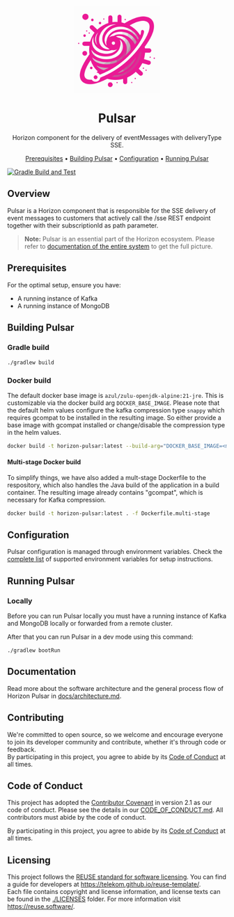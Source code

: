 <!--
Copyright 2024 Deutsche Telekom IT GmbH

SPDX-License-Identifier: Apache-2.0
-->

<p align="center">
  <img src="docs/img/pulsar.svg" alt="Pulsar logo" width="200">
  <h1 align="center">Pulsar</h1>
</p>

<p align="center">
  Horizon component for the delivery of eventMessages with deliveryType SSE.
</p>

<p align="center">
  <a href="#prerequisites">Prerequisites</a> •
  <a href="#building-pulsar">Building Pulsar</a> •
  <a href="#configuration">Configuration</a> •
  <a href="#running-pulsar">Running Pulsar</a>
</p>

<!--
[![REUSE status](https://api.reuse.software/badge/github.com/telekom/pubsub-horizon-pulsar)](https://api.reuse.software/info/github.com/telekom/pubsub-horizon-pulsar)
-->
[![Gradle Build and Test](https://github.com/telekom/pubsub-horizon-pulsar/actions/workflows/gradle-build.yml/badge.svg)](https://github.com/telekom/pubsub-horizon-pulsar/actions/workflows/gradle-build.yml)

## Overview
Pulsar is a Horizon component that is responsible for the SSE delivery of event messages to customers that actively call the /sse 
REST endpoint together with their subscriptionId as path parameter.

> **Note:** Pulsar is an essential part of the Horizon ecosystem. Please refer to [documentation of the entire system](https://github.com/telekom/pubsub-horizon) to get the full picture.

## Prerequisites
For the optimal setup, ensure you have:

- A running instance of Kafka
- A running instance of MongoDB

## Building Pulsar

### Gradle build

```bash
./gradlew build
```

### Docker build

The default docker base image is `azul/zulu-openjdk-alpine:21-jre`. This is customizable via the docker build arg `DOCKER_BASE_IMAGE`.
Please note that the default helm values configure the kafka compression type `snappy` which requires gcompat to be installed in the resulting image.
So either provide a base image with gcompat installed or change/disable the compression type in the helm values.

```bash
docker build -t horizon-pulsar:latest --build-arg="DOCKER_BASE_IMAGE=<myjvmbaseimage:1.0.0>" . 
```

#### Multi-stage Docker build

To simplify things, we have also added a mult-stage Dockerfile to the respository, which also handles the Java build of the application in a build container. The resulting image already contains "gcompat", which is necessary for Kafka compression.

```bash
docker build -t horizon-pulsar:latest . -f Dockerfile.multi-stage 
```
## Configuration
Pulsar configuration is managed through environment variables. Check the [complete list](docs/environment-variables.md) of supported environment variables for setup instructions.

## Running Pulsar
### Locally
Before you can run Pulsar locally you must have a running instance of Kafka and MongoDB locally or forwarded from a remote cluster.

After that you can run Pulsar in a dev mode using this command:
```shell
./gradlew bootRun
```

## Documentation

Read more about the software architecture and the general process flow of Horizon Pulsar in [docs/architecture.md](docs/architecture.md).

## Contributing

We're committed to open source, so we welcome and encourage everyone to join its developer community and contribute, whether it's through code or feedback.  
By participating in this project, you agree to abide by its [Code of Conduct](./CODE_OF_CONDUCT.md) at all times.

## Code of Conduct

This project has adopted the [Contributor Covenant](https://www.contributor-covenant.org/) in version 2.1 as our code of conduct. Please see the details in our [CODE_OF_CONDUCT.md](CODE_OF_CONDUCT.md). All contributors must abide by the code of conduct.

By participating in this project, you agree to abide by its [Code of Conduct](./CODE_OF_CONDUCT.md) at all times.

## Licensing

This project follows the [REUSE standard for software licensing](https://reuse.software/). You can find a guide for developers at https://telekom.github.io/reuse-template/.   
Each file contains copyright and license information, and license texts can be found in the [./LICENSES](./LICENSES) folder. For more information visit https://reuse.software/.
